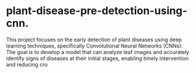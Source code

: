 # plant-disease-pre-detection-using-cnn.
This project focuses on the early detection of plant diseases using deep learning techniques, specifically Convolutional Neural Networks (CNNs). The goal is to develop a model that can analyze leaf images and accurately identify signs of diseases at their initial stages, enabling timely intervention and reducing cro
